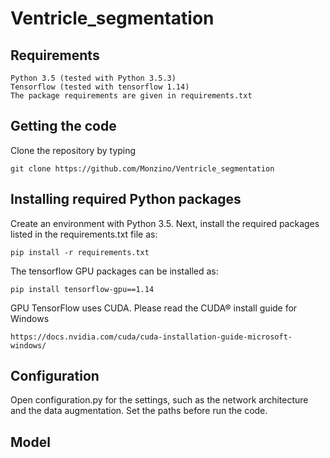 # Ventricle_segmentation

## Requirements

    Python 3.5 (tested with Python 3.5.3)
    Tensorflow (tested with tensorflow 1.14)
    The package requirements are given in requirements.txt

## Getting the code

   Clone the repository by typing
    
    git clone https://github.com/Monzino/Ventricle_segmentation

## Installing required Python packages

   Create an environment with Python 3.5. 
   Next, install the required packages listed in the requirements.txt file as:

    pip install -r requirements.txt

   The tensorflow GPU packages can be installed as:

    pip install tensorflow-gpu==1.14
    
   GPU TensorFlow uses CUDA. Please read the CUDA® install guide for Windows 
   
    https://docs.nvidia.com/cuda/cuda-installation-guide-microsoft-windows/
    
## Configuration

   Open configuration.py for the settings, such as the network architecture and the data augmentation.
   Set the paths before run the code. 

## Model
  
   
   

